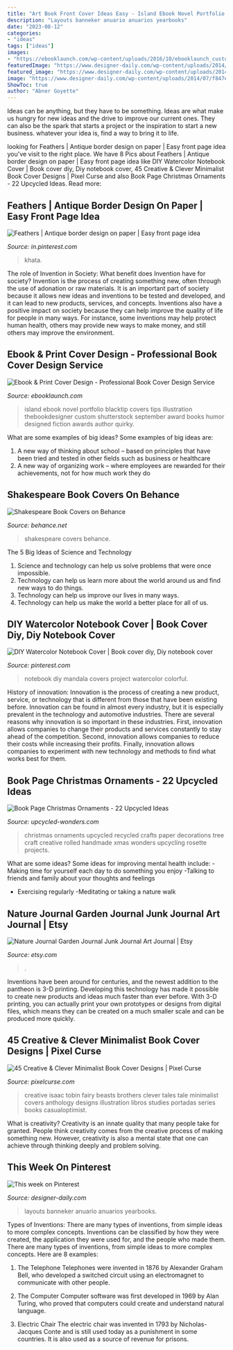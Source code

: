 ```yaml
---
title: "Art Book Front Cover Ideas Easy - Island Ebook Novel Portfolio Blacktip Covers Tips Illustration Thebookdesigner Custom Shutterstock September Award Books Humor Designed Fiction Awards Author Quirky"
description: "Layouts banneker anuario anuarios yearbooks"
date: "2023-08-12"
categories:
- "ideas"
tags: ["ideas"]
images:
- "https://ebooklaunch.com/wp-content/uploads/2016/10/ebooklaunch_custom-book-cover-design-portfolio_500x800_blacktipisland.jpg"
featuredImage: "https://www.designer-daily.com/wp-content/uploads/2014/07/f847ef05b1dbee4ab9f398768f7549d6.jpg"
featured_image: "https://www.designer-daily.com/wp-content/uploads/2014/07/f847ef05b1dbee4ab9f398768f7549d6.jpg"
image: "https://www.designer-daily.com/wp-content/uploads/2014/07/f847ef05b1dbee4ab9f398768f7549d6.jpg"
ShowToc: true
author: "Abner Goyette"
---
```



Ideas can be anything, but they have to be something. Ideas are what make us hungry for new ideas and the drive to improve our current ones. They can also be the spark that starts a project or the inspiration to start a new business. whatever your idea is, find a way to bring it to life.

	

		
looking for Feathers | Antique border design on paper | Easy front page idea you've visit to the right place. We have 8 Pics about Feathers | Antique border design on paper | Easy front page idea like DIY Watercolor Notebook Cover | Book cover diy, Diy notebook cover, 45 Creative &amp; Clever Minimalist Book Cover Designs | Pixel Curse and also Book Page Christmas Ornaments - 22 Upcycled Ideas. Read more:
		
    
## Feathers | Antique Border Design On Paper | Easy Front Page Idea

<img loading=lazy src="https://i.pinimg.com/736x/e2/39/3b/e2393b438c20e58c6724aa1aa46ccb31.jpg" onerror="this.onerror=null;this.src='https://tse3.mm.bing.net/th?id=OIP.nP4ONHO6PkSoy2JC5RipbAHaFj&amp;pid=15.1';" alt="Feathers | Antique border design on paper | Easy front page idea">

_Source: in.pinterest.com_

>khata. 

	

The role of Invention in Society: What benefit does Invention have for society?
Invention is the process of creating something new, often through the use of adonation or raw materials. It is an important part of society because it allows new ideas and inventions to be tested and developed, and it can lead to new products, services, and concepts. Inventions also have a positive impact on society because they can help improve the quality of life for people in many ways. For instance, some inventions may help protect human health, others may provide new ways to make money, and still others may improve the environment.

    
## Ebook &amp; Print Cover Design - Professional Book Cover Design Service

<img loading=lazy src="https://ebooklaunch.com/wp-content/uploads/2016/10/ebooklaunch_custom-book-cover-design-portfolio_500x800_blacktipisland.jpg" onerror="this.onerror=null;this.src='https://tse3.mm.bing.net/th?id=OIP.HjNDAw994F4hwk8VZZXD4AHaL2&amp;pid=15.1';" alt="Ebook &amp; Print Cover Design - Professional Book Cover Design Service">

_Source: ebooklaunch.com_

>island ebook novel portfolio blacktip covers tips illustration thebookdesigner custom shutterstock september award books humor designed fiction awards author quirky. 

	

What are some examples of big ideas?
Some examples of big ideas are: 
1. A new way of thinking about school – based on principles that have been tried and tested in other fields such as business or healthcare
2. A new way of organizing work – where employees are rewarded for their achievements, not for how much work they do

    
## Shakespeare Book Covers On Behance

<img loading=lazy src="https://mir-s3-cdn-cf.behance.net/project_modules/disp/b164aa10953207.560ef1bcba0e7.jpg" onerror="this.onerror=null;this.src='https://tse3.mm.bing.net/th?id=OIP.2jlGogkAFLEbhjfTdYrmjAHaLp&amp;pid=15.1';" alt="Shakespeare Book Covers on Behance">

_Source: behance.net_

>shakespeare covers behance. 

	

The 5 Big Ideas of Science and Technology
1. Science and technology can help us solve problems that were once impossible.
2. Technology can help us learn more about the world around us and find new ways to do things.
3. Technology can help us improve our lives in many ways.
4. Technology can help us make the world a better place for all of us.

    
## DIY Watercolor Notebook Cover | Book Cover Diy, Diy Notebook Cover

<img loading=lazy src="https://i.pinimg.com/736x/c4/03/69/c40369a6feb465d42bb67add94b720fe.jpg" onerror="this.onerror=null;this.src='https://tse3.mm.bing.net/th?id=OIP.52YcJp9lBeimXPkDWjqC3wHaJ3&amp;pid=15.1';" alt="DIY Watercolor Notebook Cover | Book cover diy, Diy notebook cover">

_Source: pinterest.com_

>notebook diy mandala covers project watercolor colorful. 

	

History of innovation:
Innovation is the process of creating a new product, service, or technology that is different from those that have been existing before. Innovation can be found in almost every industry, but it is especially prevalent in the technology and automotive industries. There are several reasons why innovation is so important in these industries. First, innovation allows companies to change their products and services constantly to stay ahead of the competition. Second, innovation allows companies to reduce their costs while increasing their profits. Finally, innovation allows companies to experiment with new technology and methods to find what works best for them.

    
## Book Page Christmas Ornaments - 22 Upcycled Ideas

<img loading=lazy src="http://www.upcycled-wonders.com/wp-content/uploads/2015/11/book-page-christmas-ornaments-recycled-rolled-paper-tree-ball-craft-creative-ideas.jpg" onerror="this.onerror=null;this.src='https://tse3.mm.bing.net/th?id=OIP.mSq-q97YA7ZABWIbfqST5gHaLH&amp;pid=15.1';" alt="Book Page Christmas Ornaments - 22 Upcycled Ideas">

_Source: upcycled-wonders.com_

>christmas ornaments upcycled recycled crafts paper decorations tree craft creative rolled handmade xmas wonders upcycling rosette projects. 

	

What are some ideas?
Some ideas for improving mental health include: 
-Making time for yourself each day to do something you enjoy 
-Talking to friends and family about your thoughts and feelings 
- Exercising regularly 
-Meditating or taking a nature walk

    
## Nature Journal Garden Journal Junk Journal Art Journal | Etsy

<img loading=lazy src="https://i.etsystatic.com/7313445/r/il/89aa7f/1207941675/il_794xN.1207941675_alm5.jpg" onerror="this.onerror=null;this.src='https://tse2.mm.bing.net/th?id=OIP.lo7bwdyn96ovlsDS4MH2-QHaJ4&amp;pid=15.1';" alt="Nature Journal Garden Journal Junk Journal Art Journal | Etsy">

_Source: etsy.com_

>. 

	

Inventions have been around for centuries, and the newest addition to the pantheon is 3-D printing. Developing this technology has made it possible to create new products and ideas much faster than ever before. With 3-D printing, you can actually print your own prototypes or designs from digital files, which means they can be created on a much smaller scale and can be produced more quickly.

    
## 45 Creative &amp; Clever Minimalist Book Cover Designs | Pixel Curse

<img loading=lazy src="http://pixelcurse.com/wp-content/uploads/2011/03/brothers_and_beasts_book_cover_isaac_tobin_3.jpg" onerror="this.onerror=null;this.src='https://tse4.mm.bing.net/th?id=OIP.1q-oQecvF6CUK4-1Em0_yQAAAA&amp;pid=15.1';" alt="45 Creative &amp; Clever Minimalist Book Cover Designs | Pixel Curse">

_Source: pixelcurse.com_

>creative isaac tobin fairy beasts brothers clever tales tale minimalist covers anthology designs illustration libros studies portadas series books casualoptimist. 

	

What is creativity?
Creativity is an innate quality that many people take for granted. People think creativity comes from the creative process of making something new. However, creativity is also a mental state that one can achieve through thinking deeply and problem solving.

    
## This Week On Pinterest

<img loading=lazy src="https://www.designer-daily.com/wp-content/uploads/2014/07/f847ef05b1dbee4ab9f398768f7549d6.jpg" onerror="this.onerror=null;this.src='https://tse1.mm.bing.net/th?id=OIP.mcwhjV27FxtUmL9la8b1NwHaKC&amp;pid=15.1';" alt="This week on Pinterest">

_Source: designer-daily.com_

>layouts banneker anuario anuarios yearbooks. 

	

Types of Inventions: There are many types of inventions, from simple ideas to more complex concepts.
Inventions can be classified by how they were created, the application they were used for, and the people who made them. There are many types of inventions, from simple ideas to more complex concepts. Here are 8 examples:
1. The Telephone 
Telephones were invented in 1876 by Alexander Graham Bell, who developed a switched circuit using an electromagnet to communicate with other people.

2. The Computer 
Computer software was first developed in 1969 by Alan Turing, who proved that computers could create and understand natural language.

3. Electric Chair 
The electric chair was invented in 1793 by Nicholas-Jacques Conte and is still used today as a punishment in some countries. It is also used as a source of revenue for prisons. 

